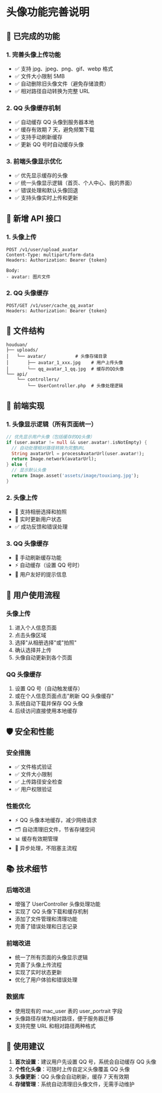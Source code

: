# 头像功能完善说明

## 🎯 已完成的功能

### 1. 完善头像上传功能

- ✅ 支持 jpg、jpeg、png、gif、webp 格式
- ✅ 文件大小限制 5MB
- ✅ 自动删除旧头像文件（避免存储浪费）
- ✅ 相对路径自动转换为完整 URL

### 2. QQ 头像缓存机制

- ✅ 自动缓存 QQ 头像到服务器本地
- ✅ 缓存有效期 7 天，避免频繁下载
- ✅ 支持手动刷新缓存
- ✅ 更新 QQ 号时自动缓存头像

### 3. 前端头像显示优化

- ✅ 优先显示缓存的头像
- ✅ 统一头像显示逻辑（首页、个人中心、我的界面）
- ✅ 错误处理和默认头像回退
- ✅ 支持头像实时上传和更新

## 🔧 新增 API 接口

### 1. 头像上传

```
POST /v1/user/upload_avatar
Content-Type: multipart/form-data
Headers: Authorization: Bearer {token}

Body:
- avatar: 图片文件
```

### 2. QQ 头像缓存

```
POST/GET /v1/user/cache_qq_avatar
Headers: Authorization: Bearer {token}
```

## 📂 文件结构

```
houduan/
├── uploads/
│   └── avatar/           # 头像存储目录
│       ├── avatar_1_xxx.jpg    # 用户上传头像
│       └── qq_avatar_1_qq.jpg  # 缓存的QQ头像
└── api/
    └── controllers/
        └── UserController.php  # 头像处理逻辑
```

## 🎨 前端实现

### 1. 头像显示逻辑（所有页面统一）

```dart
// 优先显示用户头像（包括缓存的QQ头像）
if (user.avatar != null && user.avatar!.isNotEmpty) {
  // 自动处理相对路径转换为完整URL
  String avatarUrl = processAvatarUrl(user.avatar!);
  return Image.network(avatarUrl);
} else {
  // 显示默认头像
  return Image.asset('assets/image/touxiang.jpg');
}
```

### 2. 头像上传

- 📱 支持相册选择和拍照
- 🔄 实时更新用户状态
- ✅ 成功反馈和错误处理

### 3. QQ 头像缓存

- 🔄 手动刷新缓存功能
- ⚡ 自动缓存（设置 QQ 号时）
- 📱 用户友好的提示信息

## 📱 用户使用流程

### 头像上传

1. 进入个人信息页面
2. 点击头像区域
3. 选择"从相册选择"或"拍照"
4. 确认选择并上传
5. 头像自动更新到各个页面

### QQ 头像缓存

1. 设置 QQ 号（自动触发缓存）
2. 或在个人信息页面点击"刷新 QQ 头像缓存"
3. 系统自动下载并保存 QQ 头像
4. 后续访问直接使用本地缓存

## 🛡️ 安全和性能

### 安全措施

- ✅ 文件格式验证
- ✅ 文件大小限制
- ✅ 上传路径安全检查
- ✅ 用户权限验证

### 性能优化

- ⚡ QQ 头像本地缓存，减少网络请求
- 🗂️ 自动清理旧文件，节省存储空间
- 📊 缓存有效期管理
- 🔄 异步处理，不阻塞主流程

## 📚 技术细节

### 后端改进

- 增强了 UserController 头像处理功能
- 实现了 QQ 头像下载和缓存机制
- 添加了文件管理和清理功能
- 完善了错误处理和日志记录

### 前端改进

- 统一了所有页面的头像显示逻辑
- 完善了头像上传流程
- 实现了实时状态更新
- 优化了用户体验和错误处理

### 数据库

- 使用现有的 mac_user 表的 user_portrait 字段
- 头像路径存储为相对路径，便于服务器迁移
- 支持完整 URL 和相对路径两种格式

## 🎯 使用建议

1. **首次设置**：建议用户先设置 QQ 号，系统会自动缓存 QQ 头像
2. **个性化头像**：可随时上传自定义头像覆盖 QQ 头像
3. **头像更新**：QQ 头像会自动刷新，缓存 7 天有效期
4. **存储管理**：系统自动清理旧头像文件，无需手动维护


